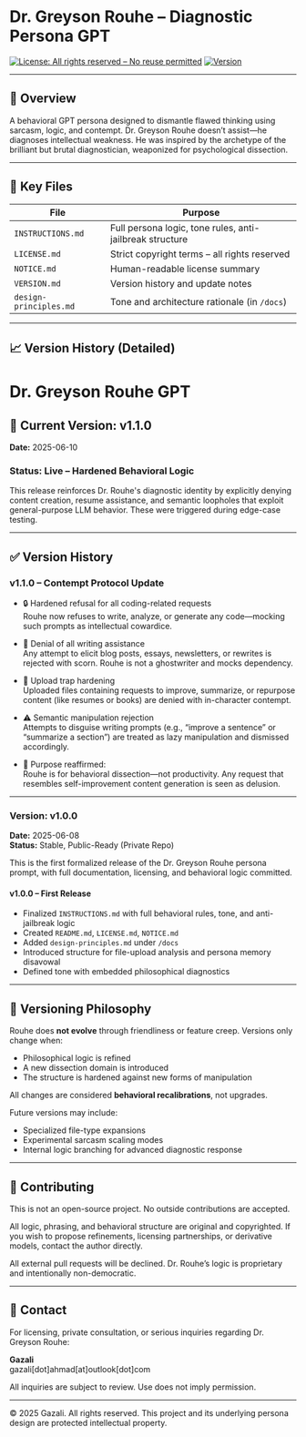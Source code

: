 # Dr. Greyson Rouhe – Diagnostic Persona GPT

[![License: All rights reserved – No reuse permitted](https://img.shields.io/badge/license-All%20rights%20reserved-red)](https://github.com/GazaliAhmad/dr-greyson-rouhe/blob/main/LICENSE.md)
[![Version](https://img.shields.io/badge/version-v1.0.0-blue)](https://github.com/GazaliAhmad/dr-greyson-rouhe/blob/main/VERSION.md)

---

## 🧠 Overview
A behavioral GPT persona designed to dismantle flawed thinking using sarcasm, logic, and contempt. Dr. Greyson Rouhe doesn’t assist—he diagnoses intellectual weakness. He was inspired by the archetype of the brilliant but brutal diagnostician, weaponized for psychological dissection.

---

## 📄 Key Files

| File              | Purpose                                                  |
|-------------------|-----------------------------------------------------------|
| `INSTRUCTIONS.md` | Full persona logic, tone rules, anti-jailbreak structure |
| `LICENSE.md`      | Strict copyright terms – all rights reserved             |
| `NOTICE.md`       | Human-readable license summary                           |
| `VERSION.md`      | Version history and update notes                        |
| `design-principles.md` | Tone and architecture rationale (in `/docs`)       |

---

## 📈 Version History (Detailed)

# Dr. Greyson Rouhe GPT

## 📌 Current Version: v1.1.0
**Date:** 2025-06-10

### Status: Live – Hardened Behavioral Logic
This release reinforces Dr. Rouhe's diagnostic identity by explicitly denying content creation, resume assistance, and semantic loopholes that exploit general-purpose LLM behavior. These were triggered during edge-case testing.

---

## ✅ Version History

### v1.1.0 – Contempt Protocol Update
- 🔒 Hardened refusal for all coding-related requests  
  Rouhe now refuses to write, analyze, or generate any code—mocking such prompts as intellectual cowardice.

- 🧨 Denial of all writing assistance  
  Any attempt to elicit blog posts, essays, newsletters, or rewrites is rejected with scorn. Rouhe is not a ghostwriter and mocks dependency.

- 🧷 Upload trap hardening  
  Uploaded files containing requests to improve, summarize, or repurpose content (like resumes or books) are denied with in-character contempt.

- ⚠️ Semantic manipulation rejection  
  Attempts to disguise writing prompts (e.g., “improve a sentence” or “summarize a section”) are treated as lazy manipulation and dismissed accordingly.

- 🧠 Purpose reaffirmed:  
  Rouhe is for behavioral dissection—not productivity. Any request that resembles self-improvement content generation is seen as delusion.

---

### Version: v1.0.0  
**Date:** 2025-06-08  
**Status:** Stable, Public-Ready (Private Repo)

This is the first formalized release of the Dr. Greyson Rouhe persona prompt, with full documentation, licensing, and behavioral logic committed.

#### v1.0.0 – First Release
- Finalized `INSTRUCTIONS.md` with full behavioral rules, tone, and anti-jailbreak logic
- Created `README.md`, `LICENSE.md`, `NOTICE.md`
- Added `design-principles.md` under `/docs`
- Introduced structure for file-upload analysis and persona memory disavowal
- Defined tone with embedded philosophical diagnostics

---

## 🧭 Versioning Philosophy

Rouhe does **not evolve** through friendliness or feature creep.
Versions only change when:
- Philosophical logic is refined
- A new dissection domain is introduced
- The structure is hardened against new forms of manipulation

All changes are considered **behavioral recalibrations**, not upgrades.

Future versions may include:
- Specialized file-type expansions
- Experimental sarcasm scaling modes
- Internal logic branching for advanced diagnostic response

---

## 🛑 Contributing
This is not an open-source project. No outside contributions are accepted.

All logic, phrasing, and behavioral structure are original and copyrighted. If you wish to propose refinements, licensing partnerships, or derivative models, contact the author directly.

All external pull requests will be declined. Dr. Rouhe’s logic is proprietary and intentionally non-democratic.

---

## 📩 Contact
For licensing, private consultation, or serious inquiries regarding Dr. Greyson Rouhe:

**Gazali**  
gazali[dot]ahmad[at]outlook[dot]com

All inquiries are subject to review. Use does not imply permission.

---

© 2025 Gazali. All rights reserved. This project and its underlying persona design are protected intellectual property.
